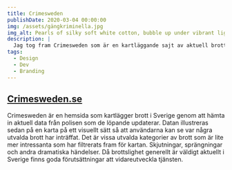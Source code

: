 ```yaml
---
title: Crimesweden
publishDate: 2020-03-04 00:00:00
img: /assets/gängkriminella.jpg
img_alt: Pearls of silky soft white cotton, bubble up under vibrant lighting
description: |
  Jag tog fram Crimesweden som är en kartläggande sajt av aktuell brottslighet i Sverige.
tags:
  - Design
  - Dev
  - Branding
---
```

## <a href="https://crimesweden.se"> Crimesweden.se</a>
Crimesweden är en hemsida som kartlägger brott i Sverige genom att hämta in aktuell data från polisen som de löpande updaterar. Datan illustreras sedan på en karta på ett visuellt sätt så att användarna kan se var några utvalda brott har inträffat. Det är vissa utvalda kategorier av brott som är lite mer intressanta som har filtrerats fram för kartan. Skjutningar, sprängningar och andra dramatiska händelser. Då brottslighet generellt är väldigt aktuellt i Sverige finns goda förutsättningar att vidareutveckla tjänsten.
